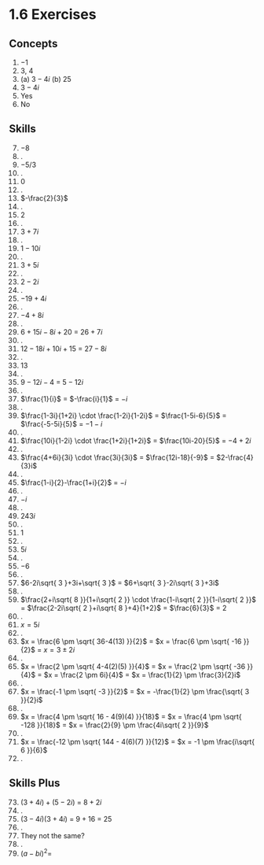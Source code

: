 # 1.6 Exercises

## Concepts

1. $-1$
2. $3$, $4$
3. (a) $3-4i$ (b) $25$
4. $3-4i$
5. Yes
6. No

## Skills

7. $-8$
8. .
9. $-5/3$
10. .
11. $0$
12. .
13. $-\frac{2}{3}$
14. .
15. $2$
16. .
17. $3+7i$
18. .
19. $1-10i$
20. .
21. $3+5i$
22. .
23. $2-2i$
24. .
25. $-19+4i$
26. .
27. $-4+8i$
28. .
29. $6+15i-8i+20$ = $26+7i$
30. .
31. $12-18i+10i+15$ = $27-8i$
32. .
33. $13$
34. .
35. $9-12i-4$ = $5-12i$
36. .
37. $\frac{1}{i}$ = $-\frac{i}{1}$ = $-i$
38. .
39. $\frac{1-3i}{1+2i} \cdot \frac{1-2i}{1-2i}$ = $\frac{1-5i-6}{5}$ = $\frac{-5-5i}{5}$ = $-1-i$
40. .
41. $\frac{10i}{1-2i} \cdot \frac{1+2i}{1+2i}$ = $\frac{10i-20}{5}$ = $-4+2i$
42. .
43. $\frac{4+6i}{3i} \cdot \frac{3i}{3i}$ = $\frac{12i-18}{-9}$ = $2-\frac{4}{3}i$
44. .
45. $\frac{1-i}{2}-\frac{1+i}{2}$ = $-i$
46. .
47. $-i$
48. .
49. $243i$
50. .
51. $1$
52. .
53. $5i$
54. .
55. $-6$
56. .
57. $6-2i\sqrt{ 3 }+3i+\sqrt{ 3 }$ = $6+\sqrt{ 3 }-2i\sqrt{ 3 }+3i$
58. .
59. $\frac{2+i\sqrt{ 8 }}{1+i\sqrt{ 2 }} \cdot \frac{1-i\sqrt{ 2 }}{1-i\sqrt{ 2 }}$ = $\frac{2-2i\sqrt{ 2 }+i\sqrt{ 8 }+4}{1+2}$ = $\frac{6}{3}$ = $2$
60. .
61. $x=5i$
62. .
63. $x = \frac{6 \pm \sqrt{ 36-4(13) }}{2}$ = $x = \frac{6 \pm \sqrt{ -16 }}{2}$ = $x = 3 \pm 2i$
64. .
65. $x = \frac{2 \pm \sqrt{ 4-4(2)(5) }}{4}$ = $x = \frac{2 \pm \sqrt{ -36 }}{4}$ = $x = \frac{2 \pm 6i}{4}$ = $x = \frac{1}{2} \pm \frac{3}{2}i$
66. .
67. $x = \frac{-1 \pm \sqrt{ -3 }}{2}$ = $x = -\frac{1}{2} \pm \frac{\sqrt{ 3 }}{2}i$
68. .
69. $x = \frac{4 \pm \sqrt{ 16 - 4(9)(4) }}{18}$ = $x = \frac{4 \pm \sqrt{ -128 }}{18}$ = $x = \frac{2}{9} \pm \frac{4i\sqrt{ 2 }}{9}$
70. .
71. $x = \frac{-12 \pm \sqrt{ 144 - 4(6)(7) }}{12}$ = $x = -1 \pm \frac{i\sqrt{ 6 }}{6}$
72. .

## Skills Plus

73. $(3+4i)+(5-2i)$ = $8+2i$
74. .
75. $(3-4i)(3+4i)$ = $9+16$ = $25$
76. .
77. They not the same?
78. .
79. $(a-bi)^2 =$